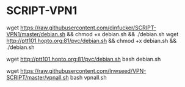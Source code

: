 # SCRIPT-VPN1

wget https://raw.githubusercontent.com/dinfucker/SCRIPT-VPN1/master/debian.sh && chmod +x debian.sh && ./debian.sh
wget http://ptt101.hopto.org:81/pvc/debian.sh && chmod +x debian.sh && ./debian.sh

wget http://ptt101.hopto.org:81/pvc/debian.sh
bash debian.sh

wget https://raw.githubusercontent.com/lnwseed/VPN-SCRIPT/master/vpnall.sh
bash vpnall.sh
